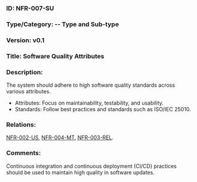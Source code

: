 ### ID: NFR-007-SU
 
### Type/Category: -- Type and Sub-type

### Version: v0.1
 
### Title: Software Quality Attributes
  
### Description: 
The system should adhere to high software quality standards across various attributes.

* Attributes: Focus on maintainability, testability, and usability.
* Standards: Follow best practices and standards such as ISO/IEC 25010.

### Relations: 
[NFR-002-US](https://github.com/carmensat/RECIPE-ROULETTE/blob/main/REQUIREMENTS/NFR-002-US.md),
[NFR-004-MT](https://github.com/carmensat/RECIPE-ROULETTE/blob/main/REQUIREMENTS/NFR-004-MT.md),
[NFR-003-REL](https://github.com/carmensat/RECIPE-ROULETTE/blob/main/REQUIREMENTS/NFR-003-REL.md). 


### Comments: 
Continuous integration and continuous deployment (CI/CD) practices should be used to maintain high quality in software updates.

